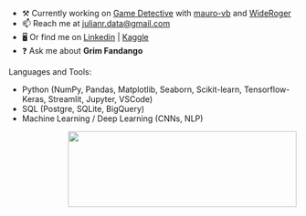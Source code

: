 - ⚒️ Currently working on [Game Detective](https://mauro-vb-game-shazam-appapp-streamlit-front-cezsjk.streamlit.app/) with [mauro-vb](https://github.com/mauro-vb/) and [WideRoger](https://github.com/WideRoger)
- 📫 Reach me at julianr.data@gmail.com
- 🖥️ Or find me on [Linkedin](https://www.linkedin.com/in/julianrdata/) | [Kaggle](https://www.kaggle.com/juliandresrodriguez)
- ❓ Ask me about **Grim Fandango**

<p align="left">Languages and Tools:</p>

- Python (NumPy, Pandas, Matplotlib, Seaborn,
Scikit-learn, Tensorflow-Keras, Streamlit,
Jupyter, VSCode)
- SQL (Postgre, SQLite, BigQuery)
- Machine Learning / Deep Learning (CNNs, NLP)

<p align="left"></p>

<img src="https://user-images.githubusercontent.com/5545123/207708759-0dcc4d09-aa2c-484d-9e9b-c0eae5c14ab9.gif" width="400" height="133" align="right"/>
